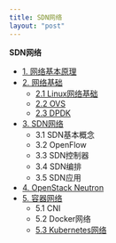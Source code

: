 ```yaml
---
title: SDN网络
layout: "post"
---
```


**SDN网络**

* [1. 网络基本原理](basic/)
* [2. 网络基础](linux/)
  * [2.1 Linux网络基础](linux/)
  * [2.2 OVS](ovs/)
  * [2.3 DPDK](dpdk/)
* [3. SDN网络](sdn/)
  * 3.1 SDN基本概念
  * 3.2 OpenFlow
  * 3.3 SDN控制器
  * 3.4 SDN编排
  * 3.5 SDN应用
* [4. OpenStack Neutron](neutron/)
* [5. 容器网络](container/)
  * 5.1 CNI
  * 5.2 Docker网络
  * [5.3 Kubernetes网络](container/kubernetes.html)

